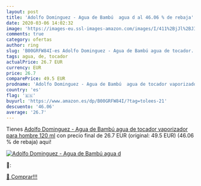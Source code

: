 ```yaml
---
layout: post
title: 'Adolfo Dominguez - Agua de Bambú  agua d al 46.06 % de rebaja'
date: 2020-03-06 14:02:32
image: 'https://images-eu.ssl-images-amazon.com/images/I/411%2BjJl%2BJIL._SL200_.jpg'
comments: true
category: ofertas
author: ring
slug: 'B00GRFW84I-es Adolfo Dominguez - Agua de Bambú agua de tocador...'
tags: agua, de, tocador
actualPrice: 26.7 EUR
currency: EUR
price: 26.7
comparePrice: 49.5 EUR
prodname: 'Adolfo Dominguez - Agua de Bambú  agua de tocador vaporizador  para hombre  120 ml'
country: 'es'
flag: '🇪🇸'
buyurl: 'https://www.amazon.es/dp/B00GRFW84I/?tag=tolees-21'
descuento: '46.06'
average: '26.7'
---
```


Tienes [Adolfo Dominguez - Agua de Bambú  agua de tocador vaporizador  para hombre  120 ml](https://www.amazon.es/dp/B00GRFW84I/?tag=tolees-21) con precio final de  26.7 EUR (original: 49.5 EUR) (46.06 %  de rebaja) aqui!

[![Adolfo Dominguez - Agua de Bambú  agua d](https://images-eu.ssl-images-amazon.com/images/I/411%2BjJl%2BJIL._SL200_.jpg)](https://www.amazon.es/dp/B00GRFW84I/?tag=tolees-21)

🔎:


[🛒 Comprar!!!](https://www.amazon.es/dp/B00GRFW84I/?tag=tolees-21)
